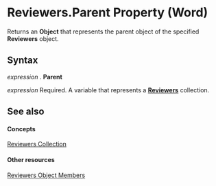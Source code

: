 
# Reviewers.Parent Property (Word)

Returns an  **Object** that represents the parent object of the specified **Reviewers** object.


## Syntax

 _expression_ . **Parent**

 _expression_ Required. A variable that represents a **[Reviewers](ae1bec96-e6dc-39f0-421a-dfeeb95c9049.md)** collection.


## See also


#### Concepts


[Reviewers Collection](ae1bec96-e6dc-39f0-421a-dfeeb95c9049.md)
#### Other resources


[Reviewers Object Members](e1b30bc6-fcdd-4435-2f9c-5e1c6e4c62d0.md)

